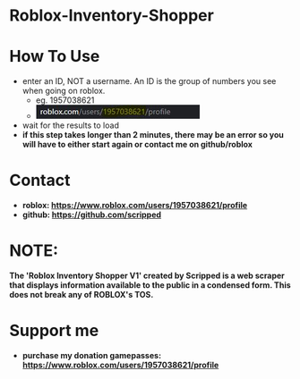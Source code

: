 # Roblox-Inventory-Shopper

# How To Use
   - enter an ID, NOT a username. An ID is the group of numbers you see when going on roblox.
      - eg. 1957038621
      - <img src="url.JPG">
   - wait for the results to load
   - <b>if this step takes longer than 2 minutes, there may be an error so you will have to either start again or contact me on github/roblox<b>

# Contact
   - roblox: https://www.roblox.com/users/1957038621/profile
   - github: https://github.com/scripped

# NOTE:
The 'Roblox Inventory Shopper V1' created by Scripped is a web scraper that displays information available to the public in a condensed form. This does not break any of ROBLOX's TOS.

# Support me
   - purchase my donation gamepasses: https://www.roblox.com/users/1957038621/profile
